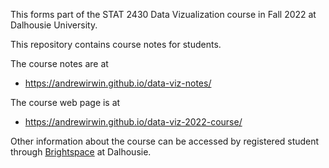 This forms part of the STAT 2430 Data Vizualization course in Fall 2022 at Dalhousie University.

This repository contains course notes for students.

The course notes are at

* https://andrewirwin.github.io/data-viz-notes/

The course web page is at

* https://andrewirwin.github.io/data-viz-2022-course/


Other information about the course can be accessed by registered student through [Brightspace](https://dal.brightspace.com/d2l/home/232100) at Dalhousie.
